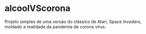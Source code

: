 # alcoolVScorona
Projeto simples de uma versão do clássico de Atari, Space Invaders, moldado a realidade da pandemia de corona vírus.

